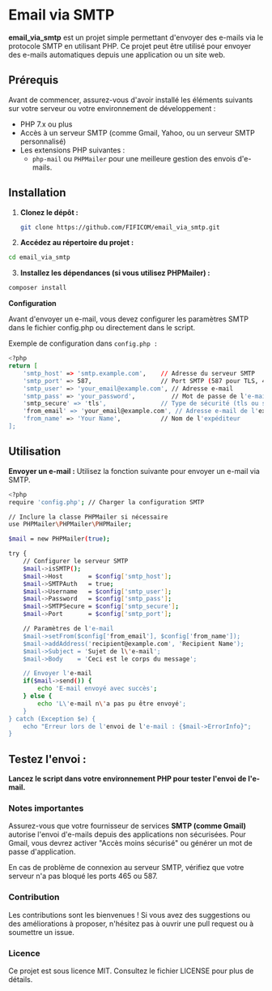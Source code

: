 # Email via SMTP

**email_via_smtp** est un projet simple permettant d'envoyer des e-mails via le protocole SMTP en utilisant PHP. Ce projet peut être utilisé pour envoyer des e-mails automatiques depuis une application ou un site web.

## Prérequis

Avant de commencer, assurez-vous d'avoir installé les éléments suivants sur votre serveur ou votre environnement de développement :

- PHP 7.x ou plus
- Accès à un serveur SMTP (comme Gmail, Yahoo, ou un serveur SMTP personnalisé)
- Les extensions PHP suivantes :
  - `php-mail` ou `PHPMailer` pour une meilleure gestion des envois d'e-mails.

## Installation

1. **Clonez le dépôt :**

   ```bash
   git clone https://github.com/FIFICOM/email_via_smtp.git
   
2. **Accédez au répertoire du projet :**
```bash
cd email_via_smtp
```
3. **Installez les dépendances (si vous utilisez PHPMailer) :**

```bash
composer install
```
**Configuration**

Avant d'envoyer un e-mail, vous devez configurer les paramètres SMTP dans le fichier config.php ou directement dans le script.

Exemple de configuration dans ```config.php :```

```bash
<?php
return [
    'smtp_host' => 'smtp.example.com',    // Adresse du serveur SMTP
    'smtp_port' => 587,                   // Port SMTP (587 pour TLS, 465 pour SSL)
    'smtp_user' => 'your_email@example.com', // Adresse e-mail
    'smtp_pass' => 'your_password',          // Mot de passe de l'e-mail
    'smtp_secure' => 'tls',               // Type de sécurité (tls ou ssl)
    'from_email' => 'your_email@example.com', // Adresse e-mail de l'expéditeur
    'from_name' => 'Your Name',           // Nom de l'expéditeur
];
```

## Utilisation
**Envoyer un e-mail :**
Utilisez la fonction suivante pour envoyer un e-mail via SMTP.
```bash
<?php
require 'config.php'; // Charger la configuration SMTP

// Inclure la classe PHPMailer si nécessaire
use PHPMailer\PHPMailer\PHPMailer;

$mail = new PHPMailer(true);

try {
    // Configurer le serveur SMTP
    $mail->isSMTP();
    $mail->Host       = $config['smtp_host'];
    $mail->SMTPAuth   = true;
    $mail->Username   = $config['smtp_user'];
    $mail->Password   = $config['smtp_pass'];
    $mail->SMTPSecure = $config['smtp_secure'];
    $mail->Port       = $config['smtp_port'];

    // Paramètres de l'e-mail
    $mail->setFrom($config['from_email'], $config['from_name']);
    $mail->addAddress('recipient@example.com', 'Recipient Name');
    $mail->Subject = 'Sujet de l\'e-mail';
    $mail->Body    = 'Ceci est le corps du message';

    // Envoyer l'e-mail
    if($mail->send()) {
        echo 'E-mail envoyé avec succès';
    } else {
        echo 'L\'e-mail n\'a pas pu être envoyé';
    }
} catch (Exception $e) {
    echo "Erreur lors de l'envoi de l'e-mail : {$mail->ErrorInfo}";
}
```

## Testez l'envoi :
**Lancez le script dans votre environnement PHP pour tester l'envoi de l'e-mail.**
### Notes importantes
Assurez-vous que votre fournisseur de services **SMTP (comme Gmail)** autorise l'envoi d'e-mails depuis des applications non sécurisées. Pour Gmail, vous devrez activer "Accès moins sécurisé" ou générer un mot de passe d'application.

En cas de problème de connexion au serveur SMTP, vérifiez que votre serveur n'a pas bloqué les ports 465 ou 587.

### Contribution
Les contributions sont les bienvenues ! Si vous avez des suggestions ou des améliorations à proposer, n'hésitez pas à ouvrir une pull request ou à soumettre un issue.

### Licence
Ce projet est sous licence MIT. Consultez le fichier LICENSE pour plus de détails.
